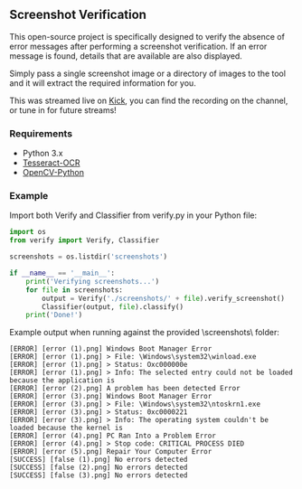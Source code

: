 ## Screenshot Verification

This open-source project is specifically designed to verify the absence of error messages after performing a screenshot verification. If an error message is found, details that are available are also displayed.

Simply pass a single screenshot image or a directory of images to the tool and it will extract the required information for you.

This was streamed live on [Kick](https://kick.com/cunjur), you can find the recording on the channel, or tune in for future streams!

### Requirements

- Python 3.x
- [Tesseract-OCR](https://github.com/tesseract-ocr/tesseract)
- [OpenCV-Python](https://github.com/opencv/opencv-python)

### Example

Import both Verify and Classifier from verify.py in your Python file:

```python
import os
from verify import Verify, Classifier

screenshots = os.listdir('screenshots')

if __name__ == '__main__':
    print('Verifying screenshots...')
    for file in screenshots:
        output = Verify('./screenshots/' + file).verify_screenshot()
        Classifier(output, file).classify()
    print('Done!')
```
Example output when running against the provided \screenshots\ folder:
```
[ERROR] [error (1).png] Windows Boot Manager Error
[ERROR] [error (1).png] > File: \Windows\system32\winload.exe
[ERROR] [error (1).png] > Status: Oxc000000e
[ERROR] [error (1).png] > Info: The selected entry could not be loaded because the application is
[ERROR] [error (2).png] A problem has been detected Error
[ERROR] [error (3).png] Windows Boot Manager Error
[ERROR] [error (3).png] > File: \Windows\system32\ntoskrn1.exe
[ERROR] [error (3).png] > Status: 0xc0000221
[ERROR] [error (3).png] > Info: The operating system couldn't be loaded because the kernel is
[ERROR] [error (4).png] PC Ran Into a Problem Error       
[ERROR] [error (4).png] > Stop code: CRITICAL PROCESS DIED
[ERROR] [error (5).png] Repair Your Computer Error
[SUCCESS] [false (1).png] No errors detected
[SUCCESS] [false (2).png] No errors detected
[SUCCESS] [false (3).png] No errors detected
```